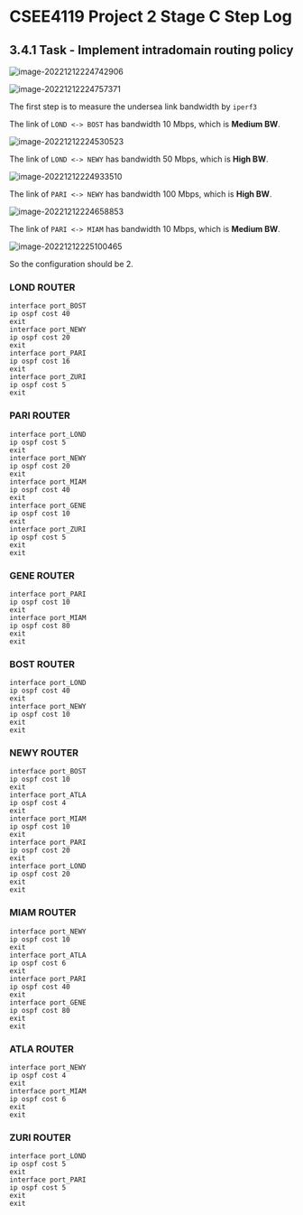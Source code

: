 # CSEE4119 Project 2 Stage C Step Log

## 3.4.1 Task - Implement intradomain routing policy

![image-20221212224742906](https://images.wu.engineer/images/2022/12/12/image-20221212224742906.png)

![image-20221212224757371](https://images.wu.engineer/images/2022/12/12/image-20221212224757371.png)

The first step is to measure the undersea link bandwidth by `iperf3`

The link of `LOND <-> BOST` has bandwidth $10$ Mbps, which is **Medium BW**.

![image-20221212224530523](https://images.wu.engineer/images/2022/12/12/image-20221212224530523.png)

The link of `LOND <-> NEWY` has bandwidth $50$ Mbps, which is **High BW**.

![image-20221212224933510](https://images.wu.engineer/images/2022/12/12/image-20221212224933510.png)

The link of `PARI <-> NEWY` has bandwidth $100$ Mbps, which is **High BW**.

![image-20221212224658853](https://images.wu.engineer/images/2022/12/12/image-20221212224658853.png)

The link of `PARI <-> MIAM` has bandwidth $10$ Mbps, which is **Medium BW**.

![image-20221212225100465](https://images.wu.engineer/images/2022/12/12/image-20221212225100465.png)

So the configuration should be $2$.

### LOND ROUTER

```
interface port_BOST
ip ospf cost 40
exit
interface port_NEWY
ip ospf cost 20
exit
interface port_PARI
ip ospf cost 16
exit
interface port_ZURI
ip ospf cost 5
exit
```

### PARI ROUTER

```
interface port_LOND
ip ospf cost 5
exit
interface port_NEWY
ip ospf cost 20
exit
interface port_MIAM
ip ospf cost 40
exit
interface port_GENE
ip ospf cost 10
exit
interface port_ZURI
ip ospf cost 5
exit
exit
```

### GENE ROUTER

```
interface port_PARI
ip ospf cost 10
exit
interface port_MIAM
ip ospf cost 80
exit
exit
```

### BOST ROUTER

```
interface port_LOND
ip ospf cost 40
exit
interface port_NEWY
ip ospf cost 10
exit
exit
```

### NEWY ROUTER

```
interface port_BOST
ip ospf cost 10
exit
interface port_ATLA
ip ospf cost 4
exit
interface port_MIAM
ip ospf cost 10
exit
interface port_PARI
ip ospf cost 20
exit
interface port_LOND
ip ospf cost 20
exit
exit
```

### MIAM ROUTER

```
interface port_NEWY
ip ospf cost 10
exit
interface port_ATLA
ip ospf cost 6
exit
interface port_PARI
ip ospf cost 40
exit
interface port_GENE
ip ospf cost 80
exit
exit
```

### ATLA ROUTER

```
interface port_NEWY
ip ospf cost 4
exit
interface port_MIAM
ip ospf cost 6
exit
exit
```

### ZURI ROUTER

```
interface port_LOND
ip ospf cost 5
exit
interface port_PARI
ip ospf cost 5
exit
exit
```
